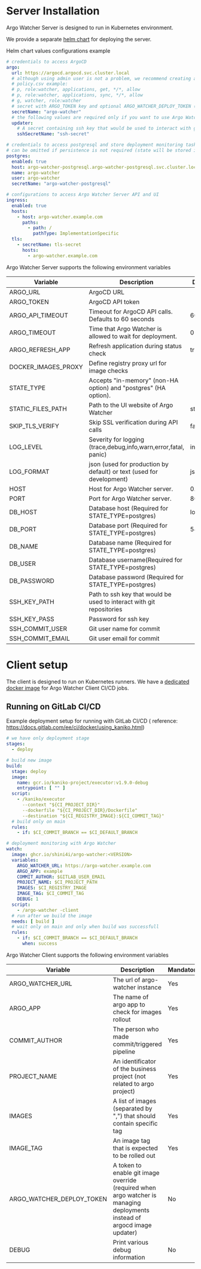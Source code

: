 # Server Installation

Argo Watcher Server is designed to run in Kubernetes environment.

We provide a separate [helm chart](https://artifacthub.io/packages/helm/shini4i/argo-watcher) for deploying the server.

Helm chart values configurations example

```yaml
# credentials to access ArgoCD
argo:
  url: https://argocd.argocd.svc.cluster.local
  # although using admin user is not a problem, we recommend creating a separate user for Argo Watcher
  # policy.csv example:
  # p, role:watcher, applications, get, */*, allow
  # p, role:watcher, applications, sync, */*, allow
  # g, watcher, role:watcher
  # secret with ARGO_TOKEN key and optional ARGO_WATCHER_DEPLOY_TOKEN (should match ARGO_WATCHER_DEPLOY_TOKEN on client side)
  secretName: "argo-watcher"
  # the following values are required only if you want to use Argo Watcher to manage deployments
  updater:
    # A secret containing ssh key that would be used to interact with git repositories
    sshSecretName: "ssh-secret"

# credentials to access postgresql and store deployment monitoring tasks
# can be omitted if persistence is not required (state will be stored in memory)
postgres:
  enabled: true
  host: argo-watcher-postgresql.argo-watcher-postgresql.svc.cluster.local
  name: argo-watcher
  user: argo-watcher
  secretName: "argo-watcher-postgresql"

# configurations to access Argo Watcher Server API and UI
ingress:
  enabled: true
  hosts:
    - host: argo-watcher.example.com
      paths:
        - path: /
          pathType: ImplementationSpecific
  tls:
    - secretName: tls-secret
      hosts:
        - argo-watcher.example.com
```

Argo Watcher Server supports the following environment variables

| Variable            | Description                                                          | Default   | Mandatory   |
|---------------------|----------------------------------------------------------------------|-----------|-------------|
| ARGO_URL            | ArgoCD URL                                                           |           | Yes         |
| ARGO_TOKEN          | ArgoCD API token                                                     |           | Yes         |
| ARGO_API_TIMEOUT    | Timeout for ArgoCD API calls. Defaults to 60 seconds                 | 60        | No          |
| ARGO_TIMEOUT        | Time that Argo Watcher is allowed to wait for deployment.            | 0         | No          |
| ARGO_REFRESH_APP    | Refresh application during status check                              | true      | No          |
| DOCKER_IMAGES_PROXY | Define registry proxy url for image checks                           |           | No          |
| STATE_TYPE          | Accepts "in-memory" (non-HA option) and "postgres" (HA option).      |           | Yes         |
| STATIC_FILES_PATH   | Path to the UI website of Argo Watcher                               | static    | No          |
| SKIP_TLS_VERIFY     | Skip SSL verification during API calls                               | false     | No          |
| LOG_LEVEL           | Severity for logging (trace,debug,info,warn,error,fatal, panic)      | info      | No          |
| LOG_FORMAT          | json (used for production by default) or text (used for development) | json      | No          |
| HOST                | Host for Argo Watcher server.                                        | 0.0.0.0   | No          |
| PORT                | Port for Argo Watcher server.                                        | 8080      | No          |
| DB_HOST             | Database host (Required for STATE_TYPE=postgres)                     | localhost | Conditional |
| DB_PORT             | Database port (Required for STATE_TYPE=postgres)                     | 5432      | Conditional |
| DB_NAME             | Database name (Required for STATE_TYPE=postgres)                     |           | Conditional |
| DB_USER             | Database username(Required for STATE_TYPE=postgres)                  |           | Conditional |
| DB_PASSWORD         | Database password (Required for STATE_TYPE=postgres)                 |           | Conditional |
| SSH_KEY_PATH        | Path to ssh key that would be used to interact with git repositories |           | Conditional |
| SSH_KEY_PASS        | Password for ssh key                                                 |           | No          |
| SSH_COMMIT_USER     | Git user name for commit                                             |           | No          |
| SSH_COMMIT_EMAIL    | Git user email for commit                                            |           | No          |

# Client setup

The client is designed to run on Kubernetes runners. We have
a [dedicated docker image](https://ghcr.io/shini4i/argo-watcher-client) for Argo Watcher Client CI/CD jobs.

## Running on GitLab CI/CD

Example deployment setup for running with GitLab CI/CD (
reference: https://docs.gitlab.com/ee/ci/docker/using_kaniko.html)

```yaml
# we have only deployment stage
stages:
  - deploy

# build new image
build:
  stage: deploy
  image:
    name: gcr.io/kaniko-project/executor:v1.9.0-debug
    entrypoint: [ "" ]
  script:
    - /kaniko/executor
      --context "${CI_PROJECT_DIR}"
      --dockerfile "${CI_PROJECT_DIR}/Dockerfile"
      --destination "${CI_REGISTRY_IMAGE}:${CI_COMMIT_TAG}"
  # build only on main
  rules:
    - if: $CI_COMMIT_BRANCH == $CI_DEFAULT_BRANCH

# deployment monitoring with Argo Watcher
watch:
  image: ghcr.io/shini4i/argo-watcher:<VERSION>
  variables:
    ARGO_WATCHER_URL: https://argo-watcher.example.com
    ARGO_APP: example
    COMMIT_AUTHOR: $GITLAB_USER_EMAIL
    PROJECT_NAME: $CI_PROJECT_PATH
    IMAGES: $CI_REGISTRY_IMAGE
    IMAGE_TAG: $CI_COMMIT_TAG
    DEBUG: 1
  script:
    - /argo-watcher -client
  # run after we build the image
  needs: [ build ]
  # wait only on main and only when build was successfull
  rules:
    - if: $CI_COMMIT_BRANCH == $CI_DEFAULT_BRANCH
      when: success
```

Argo Watcher Client supports the following environment variables

| Variable                  | Description                                                                                                               | Mandatory |
|---------------------------|---------------------------------------------------------------------------------------------------------------------------|-----------|
| ARGO_WATCHER_URL          | The url of argo-watcher instance                                                                                          | Yes       |
| ARGO_APP                  | The name of argo app to check for images rollout                                                                          | Yes       |
| COMMIT_AUTHOR             | The person who made commit/triggered pipeline                                                                             | Yes       |
| PROJECT_NAME              | An identificator of the business project (not related to argo project)                                                    | Yes       |
| IMAGES                    | A list of images (separated by ",") that should contain specific tag                                                      | Yes       |
| IMAGE_TAG                 | An image tag that is expected to be rolled out                                                                            | Yes       |
| ARGO_WATCHER_DEPLOY_TOKEN | A token to enable git image override (required when argo watcher is managing deployments instead of argocd image updater) | No        |
| DEBUG                     | Print various debug information                                                                                           | No        |
